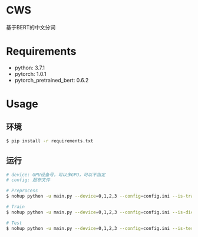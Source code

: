 # CWS

基于BERT的中文分词

# Requirements

* python: 3.7.1
* pytorch: 1.0.1
* pytorch_pretrained_bert: 0.6.2

# Usage

## 环境

```sh
$ pip install -r requirements.txt
```

## 运行

```sh
# device: GPU设备号，可以多GPU，可以不指定
# config: 超参文件

# Preprocess
$ nohup python -u main.py --device=0,1,2,3 --config=config.ini --is-train > results/log.create-dict 2>&1 &

# Train
$ nohup python -u main.py --device=0,1,2,3 --config=config.ini --is-dictionary-exist --is-train > results/log.mtl.bert 2>&1 &

# Test
$ nohup python -u main.py --device=0,1,2,3 --config=config.ini --is-test --model-eval-num $num > log.test-$num 2>&1
```